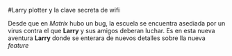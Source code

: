 ﻿#Larry plotter y la clave secreta de wifi

Desde que en  *Matrix* hubo un bug, la escuela se encuentra asediada por un virus contra el que **Larry** y sus amigos deberan luchar.
Es en esta nueva aventura **Larry** donde se enterara de nuevos detalles sobre lla nueva *feature*
